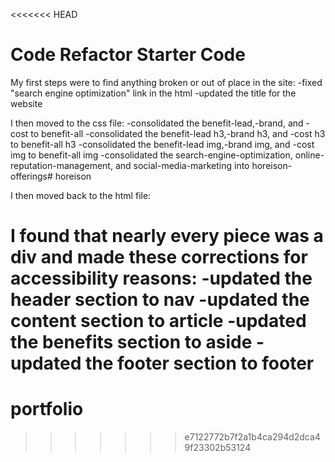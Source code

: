 <<<<<<< HEAD
# Code Refactor Starter Code

My first steps were to find anything broken or out of place in the site:
-fixed "search engine optimization" link in the html
-updated the title for the website

I then moved to the css file:
-consolidated the benefit-lead,-brand, and -cost to benefit-all
-consolidated the benefit-lead h3,-brand h3, and -cost h3 to benefit-all h3
-consolidated the benefit-lead img,-brand img, and -cost img to benefit-all img
-consolidated the search-engine-optimization, online-reputation-management, and social-media-marketing
into horeison-offerings# horeison

I then moved back to the html file:

I found that nearly every piece was a div and made these corrections for accessibility reasons:
-updated the header section to nav
-updated the content section to article
-updated the benefits section to aside
-updated the footer section to footer
=======
# portfolio
>>>>>>> e7122772b7f2a1b4ca294d2dca49f23302b53124
